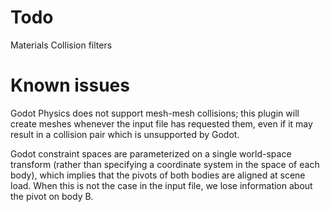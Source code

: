 # Todo

Materials
Collision filters

# Known issues

Godot Physics does not support mesh-mesh collisions; this plugin will create
meshes whenever the input file has requested them, even if it may result in a
collision pair which is unsupported by Godot.

Godot constraint spaces are parameterized on a single world-space transform
(rather than specifying a coordinate system in the space of each body), which
implies that the pivots of both bodies are aligned at scene load. When this is
not the case in the input file, we lose information about the pivot on body B.
